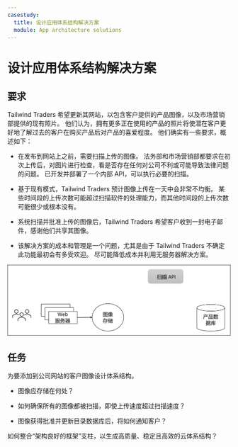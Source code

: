 ```yaml
---
casestudy:
  title: 设计应用体系结构解决方案
  module: App architecture solutions
---
```

# <a name="design-an-app-architecture-solution"></a>设计应用体系结构解决方案

## <a name="requirements"></a>要求

Tailwind Traders 希望更新其网站，以包含客户提供的产品图像，以及市场营销部提供的现有照片。 他们认为，拥有更多正在使用的产品的照片将使潜在客户更好地了解过去的客户在购买产品后对产品的喜爱程度。 他们确实有一些要求，概述如下：

* 在发布到网站上之前，需要扫描上传的图像。 法务部和市场营销部都要求在初次上传后，对图片进行检查，看是否存在任何对公司不利或可能导致法律问题的问题。 已开发并部署了一个内部 API，可以执行必要的扫描。 

* 基于现有模式，Tailwind Traders 预计图像上传在一天中会非常不均衡。 某些时间段的上传次数可能超过扫描软件的处理能力，而其他时间段的上传次数可能很少或根本没有。

* 系统扫描并批准上传的图像后，Tailwind Traders 希望客户收到一封电子邮件，感谢他们共享其图像。

* 该解决方案的成本和管理是一个问题，尤其是由于 Tailwind Traders 不确定此功能最初会有多受欢迎。 尽可能降低成本并利用无服务器解决方案。

 

![应用体系结构](media/Apparchitecture.png)

 

## <a name="task"></a>任务

为要添加到公司网站的客户图像设计体系结构。  

* 图像应存储在何处？

* 如何确保所有的图像都被扫描，即使上传速度超过扫描速度？

* 图像获得批准并更新目录数据库后，将如何通知客户？ 

如何整合“架构良好的框架”支柱，以生成高质量、稳定且高效的云体系结构？

 
